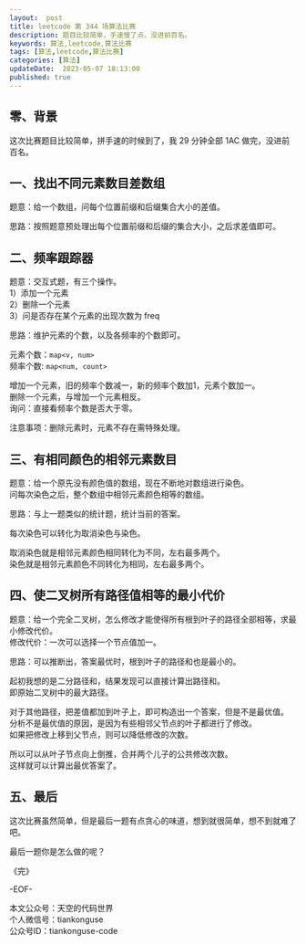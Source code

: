 ```yaml
---   
layout:  post  
title: leetcode 第 344 场算法比赛  
description: 题目比较简单，手速慢了点，没进前百名。          
keywords: 算法,leetcode,算法比赛  
tags: [算法,leetcode,算法比赛]    
categories: [算法]  
updateDate:  2023-05-07 18:13:00  
published: true  
---  
```



## 零、背景  


这次比赛题目比较简单，拼手速的时候到了，我 29 分钟全部 1AC 做完，没进前百名。  


## 一、找出不同元素数目差数组  


题意：给一个数组，问每个位置前缀和后缀集合大小的差值。  


思路：按照题意预处理出每个位置前缀和后缀的集合大小，之后求差值即可。  


## 二、频率跟踪器  


题意：交互式题，有三个操作。  
1）添加一个元素  
2）删除一个元素  
3）问是否存在某个元素的出现次数为 freq  


思路：维护元素的个数，以及各频率的个数即可。  


元素个数：`map<v, num>`  
频率个数: `map<num, count>`  


增加一个元素，旧的频率个数减一，新的频率个数加1，元素个数加一。  
删除一个元素，与增加一个元素相反。  
询问：直接看频率个数是否大于零。  


注意事项：删除元素时，元素不存在需特殊处理。  


## 三、有相同颜色的相邻元素数目  


题意：给一个原先没有颜色值的数组，现在不断地对数组进行染色。  
问每次染色之后，整个数组中相邻元素颜色相等的数组。  


思路：与上一题类似的统计题，统计当前的答案。  


每次染色可以转化为取消染色与染色。  


取消染色就是相邻元素颜色相同转化为不同，左右最多两个。  
染色就是相邻元素颜色不同转化为相同，左右最多两个。  


## 四、使二叉树所有路径值相等的最小代价  


题意：给一个完全二叉树，怎么修改才能使得所有根到叶子的路径全部相等，求最小修改代价。  
修改代价：一次可以选择一个节点值加一。  


思路：可以推断出，答案最优时，根到叶子的路径和也是最小的。  


起初我想的是二分路径和，结果发现可以直接计算出路径和。  
即原始二叉树中的最大路径。  


对于其他路径，把差值都加到叶子上，即可构造出一个答案，但是不是最优值。  
分析不是最优值的原因，是因为有些相邻父节点的叶子都进行了修改。  
如果把修改上移到父节点，则可以降低修改的次数。  


所以可以从叶子节点向上倒推，合并两个儿子的公共修改次数。  
这样就可以计算出最优答案了。  



## 五、最后  


这次比赛虽然简单，但是最后一题有点贪心的味道，想到就很简单，想不到就难了吧。  


最后一题你是怎么做的呢？  



《完》  


-EOF-  



本文公众号：天空的代码世界  
个人微信号：tiankonguse  
公众号ID：tiankonguse-code  
  

